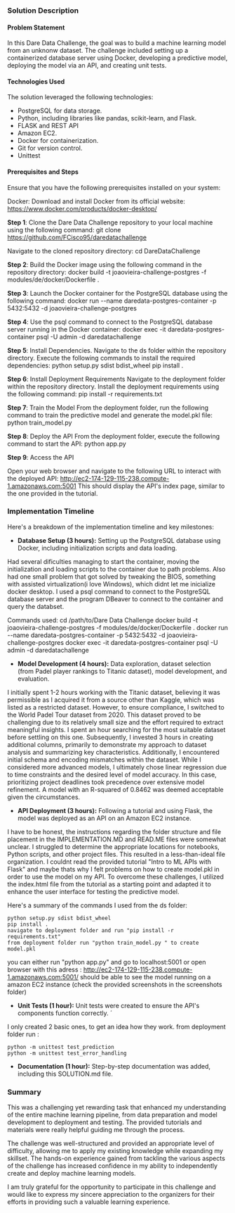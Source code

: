 ### Solution Description

#### Problem Statement

In this Dare Data Challenge, the goal was to build a machine learning model from an unknonw dataset. The challenge included setting up a containerized database server using Docker, developing a predictive model, deploying the model via an API, and creating unit tests. 

#### Technologies Used

The solution leveraged the following technologies:

- PostgreSQL for data storage.
- Python, including libraries like pandas, scikit-learn, and Flask.
- FLASK and REST API
- Amazon EC2.
- Docker for containerization.
- Git for version control.
- Unittest


#### Prerequisites and Steps

Ensure that you have the following prerequisites installed on your system:

Docker: Download and install Docker from its official website: https://www.docker.com/products/docker-desktop/

**Step 1**: Clone the Dare Data Challenge repository to your local machine using the following command:
git clone https://github.com/FCisco95/daredatachallenge

Navigate to the cloned repository directory:
cd DareDataChallenge

**Step 2**: Build the Docker image using the following command in the repository directory:
docker build -t joaovieira-challenge-postgres -f modules/de/docker/Dockerfile .

**Step 3**: Launch the Docker container for the PostgreSQL database using the following command:
docker run --name daredata-postgres-container -p 5432:5432 -d joaovieira-challenge-postgres

**Step 4**: Use the psql command to connect to the PostgreSQL database server running in the Docker container:
docker exec -it daredata-postgres-container psql -U admin -d daredatachallenge

**Step 5**: Install Dependencies. Navigate to the ds folder within the repository directory.
Execute the following commands to install the required dependencies:
python setup.py sdist bdist_wheel
pip install .

**Step 6**: Install Deployment Requirements
Navigate to the deployment folder within the repository directory.
Install the deployment requirements using the following command:
pip install -r requirements.txt

**Step 7**: Train the Model
From the deployment folder, run the following command to train the predictive model and generate the model.pkl file:
python train_model.py

**Step 8**: Deploy the API
From the deployment folder, execute the following command to start the API:
python app.py

**Step 9**: Access the API

Open your web browser and navigate to the following URL to interact with the deployed API:
http://ec2-174-129-115-238.compute-1.amazonaws.com:5001
This should display the API's index page, similar to the one provided in the tutorial.



### Implementation Timeline

Here's a breakdown of the implementation timeline and key milestones:

- **Database Setup (3 hours):** Setting up the PostgreSQL database using Docker, including initialization scripts and data loading. 

Had several dificulties managing to start the container, moving the initialization and loading scripts to the container due to path problems. Also had one small problem that got solved by tweaking the BIOS, something  with assisted virtualization(i love Windows), which didnt let me inicialize docker desktop.
I used a psql command to connect to the PostgreSQL database server and the program DBeaver to connect to the container and query the databset.

Commands used:
    cd /path/to/Dare Data Challenge
    docker build -t joaovieira-challenge-postgres -f modules/de/docker/Dockerfile .
    docker run --name daredata-postgres-container -p 5432:5432 -d joaovieira-challenge-postgres
    docker exec -it daredata-postgres-container psql -U admin -d daredatachallenge



- **Model Development (4 hours):** Data exploration, dataset selection (from Padel player rankings to Titanic dataset), model development, and evaluation. 

I initially spent 1-2 hours working with the Titanic dataset, believing it was permissible as I acquired it from a source other than Kaggle, which was listed as a restricted dataset. However, to ensure compliance, I switched to the World Padel Tour dataset from 2020. This dataset proved to be challenging due to its relatively small size and the effort required to extract meaningful insights. I spent an hour searching for the most suitable dataset before settling on this one. Subsequently, I invested 3 hours in creating additional columns, primarily to demonstrate my approach to dataset analysis and summarizing key characteristics. Additionally, I encountered initial schema and encoding mismatches within the dataset. While I considered more advanced models, I ultimately chose linear regression due to time constraints and the desired level of model accuracy. In this case, prioritizing project deadlines took precedence over extensive model refinement. A model with an R-squared of 0.8462 was deemed acceptable given the circumstances.

- **API Deployment (3 hours):** Following a tutorial and using Flask, the model was deployed as an API on an Amazon EC2 instance. 

I have to be honest,  the instructions regarding the folder structure and file placement in the IMPLEMENTATION.MD and READ.ME files were somewhat unclear. I struggled to determine the appropriate locations for notebooks, Python scripts, and other project files. This resulted in a less-than-ideal file organization.
I couldnt read the provided tutorial "Intro to ML APIs with Flask" and maybe thats why I felt problems on how to create model.pkl in order to use the model on my API.
To overcome these challenges, I utilized the index.html file from the tutorial as a starting point and adapted it to enhance the user interface for testing the predictive model.

Here's a summary of the commands I used from the ds folder:

    python setup.py sdist bdist_wheel
    pip install .
    navigate to deployment folder and run "pip install -r requirements.txt"
    from deployment folder run "python train_model.py " to create model.pkl

you can either run "python app.py" and go to localhost:5001 or open browser with this adress : http://ec2-174-129-115-238.compute-1.amazonaws.com:5001/ should be able to see the model running on a amazon EC2 instance (check the provided screenshots in the screenshots folder)


- **Unit Tests (1 hour):** Unit tests were created to ensure the API's components function correctly.  ´

I only created 2 basic ones, to get an idea how they work.
from deployment folder run :

    python -m unittest test_prediction 
    python -m unittest test_error_handling


- **Documentation (1 hour):** Step-by-step documentation was added, including this SOLUTION.md file.


### Summary

This was a challenging yet rewarding task that enhanced my understanding of the entire machine learning pipeline, from data preparation and model development to deployment and testing. The provided tutorials and materials were really helpful guiding me through the process.

The challenge was well-structured and provided an appropriate level of difficulty, allowing me to apply my existing knowledge while expanding my skillset. The hands-on experience gained from tackling the various aspects of the challenge has increased confidence in my ability to independently create and deploy machine learning models.

I am truly grateful for the opportunity to participate in this challenge and would like to express my sincere appreciation to the organizers for their efforts in providing such a valuable learning experience. 

